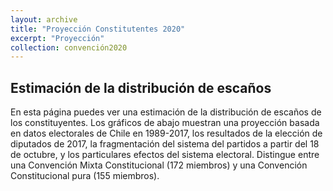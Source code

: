 ```yaml
---
layout: archive
title: "Proyección Constitutentes 2020"
excerpt: "Proyección"
collection: convención2020
---
```


## Estimación de la distribución de escaños

En esta página puedes ver una estimación de la distribución de escaños de los constituyentes. Los gráficos de abajo muestran una proyección basada en datos electorales de Chile en 1989-2017, los resultados de la elección de diputados de 2017, la fragmentación del sistema del partidos a partir del 18 de octubre, y los particulares efectos del sistema electoral. Distingue entre una Convención Mixta Constitucional (172 miembros) y una Convención Constitucional pura (155 miembros).


<div class="flourish-embed flourish-parliament" data-src="visualisation/1465050"><script src="https://public.flourish.studio/resources/embed.js"></script></div>
